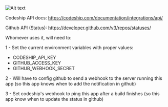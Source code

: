 ![Alt text](https://cloud.githubusercontent.com/assets/599844/11598476/e95d8e32-9a76-11e5-8596-7439ae5f5170.png)

Codeship API docs: https://codeship.com/documentation/integrations/api/

Github API (Status): https://developer.github.com/v3/repos/statuses/

Whomever uses it, will need to:

1 - Set the current environment variables with proper values:
- CODESHIP_API_KEY
- GITHUB_ACCESS_KEY
- GITHUB_WEBHOOK_SECRET

2 - Will have to config github to send a webhook to the server running this app (so this app knows when to add the notification in github)

3 - Set codeship's webhook to ping this app after a build finishes (so this app know when to update the status in github)
